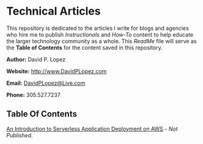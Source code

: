# Technical Articles
This repository is dedicated to the articles I write for blogs and agencies who hire me to publish *Instructionals* and *How-To* content to help educate the larger technology community as a whole. This *ReadMe* file will serve as the **Table of Contents** for the content saved in this repository.

**Author:** David P. Lopez

**Website:** http://www.DavidPLopez.com

**Email:** DavidPLopez@Live.com

**Phone:** 305.527.7237

## Table Of Contents

[An Introduction to Serverless Application Deployment on AWS](https://github.com/lopezdp/TechnicalArticles/blob/master/HowToBuildAServerlessReactAppOnAWS.md) - *Not Published.*